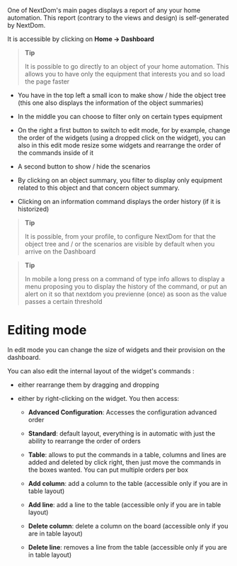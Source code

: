One of NextDom's main pages displays a report of any
your home automation. This report (contrary to the views and design) is
self-generated by NextDom.

It is accessible by clicking on **Home → Dashboard**

> **Tip**
>
> It is possible to go directly to an object of your home automation.
> This allows you to have only the equipment that interests you and
> so load the page faster

-   You have in the top left a small icon to make
    show / hide the object tree (this one also displays the
    information of the object summaries)

-   In the middle you can choose to filter only on certain types
    equipment

-   On the right a first button to switch to edit mode, for by
    example, change the order of the widgets (using a dropped click
    on the widget), you can also in this edit mode
    resize some widgets and rearrange the order of the commands
    inside of it

-   A second button to show / hide the scenarios

-   By clicking on an object summary, you filter to display only
    equipment related to this object and that concern
    object summary.

-   Clicking on an information command displays
    the order history (if it is historized)

> **Tip**
>
> It is possible, from your profile, to configure NextDom for
> that the object tree and / or the scenarios are visible by default
> when you arrive on the Dashboard

> **Tip**
>
> In mobile a long press on a command of type info allows
> to display a menu proposing you to display the history of the
> command, or put an alert on it so that nextdom you
> previenne (once) as soon as the value passes a certain threshold

Editing mode
============

In edit mode you can change the size of widgets and their
provision on the dashboard.

You can also edit the internal layout of the widget's commands
:

-   either rearrange them by dragging and dropping

-   either by right-clicking on the widget. You then access:

    -   **Advanced Configuration**: Accesses the configuration
        advanced order

    -   **Standard**: default layout, everything is in automatic
        with just the ability to rearrange the order of orders

    -   **Table**: allows to put the commands in a table,
        columns and lines are added and deleted by click
        right, then just move the commands in the
        boxes wanted. You can put multiple orders per box

    -   **Add column**: add a column to the table (accessible
        only if you are in table layout)

    -   **Add line**: add a line to the table (accessible
        only if you are in table layout)

    -   **Delete column**: delete a column on the board
        (accessible only if you are in table layout)

    -   **Delete line**: removes a line from the table (accessible
        only if you are in table layout)


